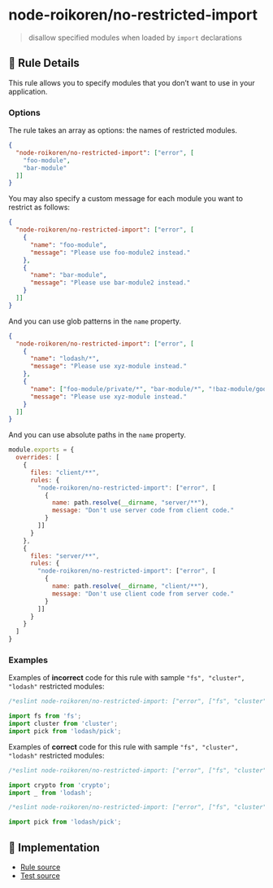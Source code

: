 # node-roikoren/no-restricted-import
> disallow specified modules when loaded by `import` declarations

## 📖 Rule Details

This rule allows you to specify modules that you don’t want to use in your application.

### Options

The rule takes an array as options: the names of restricted modules.

```json
{
  "node-roikoren/no-restricted-import": ["error", [
    "foo-module",
    "bar-module"
  ]]
}
```

You may also specify a custom message for each module you want to restrict as follows:

```json
{
  "node-roikoren/no-restricted-import": ["error", [
    {
      "name": "foo-module",
      "message": "Please use foo-module2 instead."
    },
    {
      "name": "bar-module",
      "message": "Please use bar-module2 instead."
    }
  ]]
}
```

And you can use glob patterns in the `name` property.

```json
{
  "node-roikoren/no-restricted-import": ["error", [
    {
      "name": "lodash/*",
      "message": "Please use xyz-module instead."
    },
    {
      "name": ["foo-module/private/*", "bar-module/*", "!baz-module/good"],
      "message": "Please use xyz-module instead."
    }
  ]]
}
```

And you can use absolute paths in the `name` property.

```js
module.exports = {
  overrides: [
    {
      files: "client/**",
      rules: {
        "node-roikoren/no-restricted-import": ["error", [
          {
            name: path.resolve(__dirname, "server/**"),
            message: "Don't use server code from client code."
          }
        ]]
      }
    },
    {
      files: "server/**",
      rules: {
        "node-roikoren/no-restricted-import": ["error", [
          {
            name: path.resolve(__dirname, "client/**"),
            message: "Don't use client code from server code."
          }
        ]]
      }
    }
  ]
}
```

### Examples

Examples of **incorrect** code for this rule with sample `"fs", "cluster", "lodash"` restricted modules:

```js
/*eslint node-roikoren/no-restricted-import: ["error", ["fs", "cluster", "lodash/*"]]*/

import fs from 'fs';
import cluster from 'cluster';
import pick from 'lodash/pick';
```

Examples of **correct** code for this rule with sample `"fs", "cluster", "lodash"` restricted modules:

```js
/*eslint node-roikoren/no-restricted-import: ["error", ["fs", "cluster", "lodash/*"]]*/

import crypto from 'crypto';
import _ from 'lodash';
```

```js
/*eslint node-roikoren/no-restricted-import: ["error", ["fs", "cluster", { "name": ["lodash/*", "!lodash/pick"] }]]*/

import pick from 'lodash/pick';
```

## 🔎 Implementation

- [Rule source](https://github.com/roikoren755/eslint-plugin-node/blob/v0.0.2/src/rules/no-restricted-import.ts)
- [Test source](https://github.com/roikoren755/eslint-plugin-node/blob/v0.0.2/tests/src/rules/no-restricted-import.ts)
